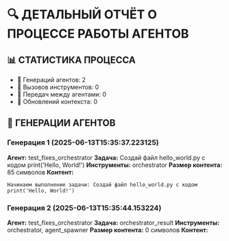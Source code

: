# 🔍 ДЕТАЛЬНЫЙ ОТЧЁТ О ПРОЦЕССЕ РАБОТЫ АГЕНТОВ

## 📊 СТАТИСТИКА ПРОЦЕССА
- 🤖 Генераций агентов: 2
- 🔧 Вызовов инструментов: 0
- 🔄 Передач между агентами: 0
- 📝 Обновлений контекста: 0

## 🤖 ГЕНЕРАЦИИ АГЕНТОВ

### Генерация 1 (2025-06-13T15:35:37.223125)
**Агент:** test_fixes_orchestrator
**Задача:** Создай файл hello_world.py с кодом print('Hello, World!')
**Инструменты:** orchestrator
**Размер контента:** 85 символов
**Контент:**
```
Начинаем выполнение задачи: Создай файл hello_world.py с кодом print('Hello, World!')
```

### Генерация 2 (2025-06-13T15:35:44.153224)
**Агент:** test_fixes_orchestrator
**Задача:** orchestrator_result
**Инструменты:** orchestrator, agent_spawner
**Размер контента:** 0 символов
**Контент:**
```

```
